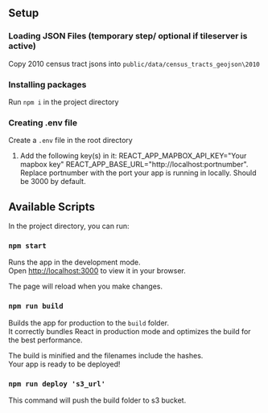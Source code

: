 ## Setup

### Loading JSON Files (temporary step/ optional if tileserver is active)

Copy 2010 census tract jsons into `public/data/census_tracts_geojson\2010` 
### Installing packages

Run `npm i` in the project directory

### Creating .env file

Create a `.env` file in the root directory
 1. Add the following key(s) in it:
    REACT_APP_MAPBOX_API_KEY="Your mapbox key"
    REACT_APP_BASE_URL="http://localhost:portnumber". Replace portnumber with the port your app is running in locally. Should be 3000 by default.

## Available Scripts

In the project directory, you can run:

### `npm start`

Runs the app in the development mode.\
Open [http://localhost:3000](http://localhost:3000) to view it in your browser.

The page will reload when you make changes.

### `npm run build`

Builds the app for production to the `build` folder.\
It correctly bundles React in production mode and optimizes the build for the best performance.

The build is minified and the filenames include the hashes.\
Your app is ready to be deployed!

### `npm run deploy 's3_url'`

This command will push the build folder to s3 bucket.